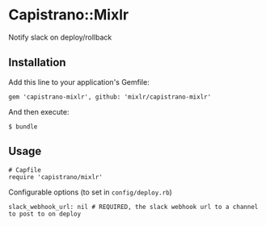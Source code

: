# Capistrano::Mixlr

Notify slack on deploy/rollback

## Installation

Add this line to your application's Gemfile:

```
gem 'capistrano-mixlr', github: 'mixlr/capistrano-mixlr'
```

And then execute:

```
$ bundle
```

## Usage

```
# Capfile
require 'capistrano/mixlr'

```

Configurable options (to set in `config/deploy.rb`)

```
slack_webhook_url: nil # REQUIRED, the slack webhook url to a channel to post to on deploy
```